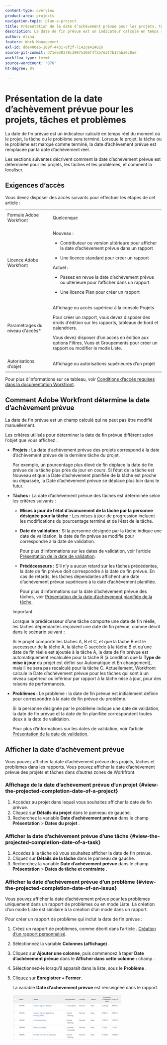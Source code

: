 ```yaml
---
content-type: overview
product-area: projects
navigation-topic: plan-a-project
title: Présentation de la date d’achèvement prévue pour les projets, tâches et problèmes
description: La date de fin prévue est un indicateur calculé en temps réel du moment où le projet, la tâche ou le problème sera terminé. Lorsque le projet, la tâche ou le problème est marqué comme terminé, la date d’achèvement prévue est remplacée par la date d’achèvement réel.
author: Alina
feature: Work Management
exl-id: dde400e6-189f-4431-8f2f-7142ce424826
source-git-commit: d71ee30378c39975366f4f257e3f7b17aba0c0ae
workflow-type: tm+mt
source-wordcount: '876'
ht-degree: 0%

---
```


# Présentation de la date d’achèvement prévue pour les projets, tâches et problèmes

<!-- Audited: 1/2024 -->

La date de fin prévue est un indicateur calculé en temps réel du moment où le projet, la tâche ou le problème sera terminé. Lorsque le projet, la tâche ou le problème est marqué comme terminé, la date d’achèvement prévue est remplacée par la date d’achèvement réel.

Les sections suivantes décrivent comment la date d’achèvement prévue est déterminée pour les projets, les tâches et les problèmes, et comment la localiser.

## Exigences d’accès

Vous devez disposer des accès suivants pour effectuer les étapes de cet article :


<table style="table-layout:auto"> 
 <col> 
 <col> 
 <tbody> 
  <tr> 
   <td role="rowheader">Formule Adobe Workfront</td> 
   <td> <p>Quelconque</p> </td> 
  </tr> 
  <tr> 
   <td role="rowheader">Licence Adobe Workfront</td> 
   <td> 
   <p>Nouveau : 
   <ul><li><p>Contributeur ou version ultérieure pour afficher la date d’achèvement prévue dans un rapport</p></li> <li><p>Une licence standard pour créer un rapport</p></li> </ul>

<p>Actuel : 
   <ul><li><p>Passez en revue la date d’achèvement prévue ou ultérieure pour l’afficher dans un rapport.</p></li> 
   <li><p>Une licence Plan pour créer un rapport</p> </li></ul>
      </td> 
  </tr> 
  <tr> 
   <td role="rowheader">Paramétrages du niveau d'accès*</td> 
   <td> <p>Affichage ou accès supérieur à la console Projets</p> <p>Pour créer un rapport, vous devez disposer des droits d’édition sur les rapports, tableaux de bord et calendriers.</p> <p>Vous devez disposer d’un accès en édition aux options Filtres, Vues et Groupements pour créer un rapport ou modifier le mode Liste.</p>  </td> 
  </tr> 
  <tr> 
   <td role="rowheader">Autorisations d’objet</td> 
   <td> <p>Affichage ou autorisations supérieures d’un projet</p> </td> 
  </tr> 
 </tbody> 
</table>

Pour plus d’informations sur ce tableau, voir [Conditions d’accès requises dans la documentation Workfront](/help/quicksilver/administration-and-setup/add-users/access-levels-and-object-permissions/access-level-requirements-in-documentation.md).

## Comment Adobe Workfront détermine la date d’achèvement prévue

La date de fin prévue est un champ calculé qui ne peut pas être modifié manuellement.

Les critères utilisés pour déterminer la date de fin prévue diffèrent selon l’objet que vous affichez :

* **Projets :** La date d’achèvement prévue des projets correspond à la date d’achèvement prévue de la dernière tâche du projet.

  Par exemple, un pourcentage plus élevé de fin déplace la date de fin prévue de la tâche plus près du jour en cours. Si l’état de la tâche est Nouveau et que la Date d’achèvement planifiée de la tâche est proche ou dépassée, la Date d’achèvement prévue se déplace plus loin dans le futur.

* **Tâches :** La date d’achèvement prévue des tâches est déterminée selon les critères suivants :

   * **Mises à jour de l’état d’avancement de la tâche par la personne désignée pour la tâche :** Les mises à jour de progression incluent les modifications du pourcentage terminé et de l’état de la tâche.
   * **Date de validation :** Si la personne désignée par la tâche indique une date de validation, la date de fin prévue se modifie pour correspondre à la date de validation.

     Pour plus d’informations sur les dates de validation, voir l’article [Présentation de la date de validation](../../../manage-work/projects/updating-work-in-a-project/overview-of-commit-dates.md).

   * **Prédécesseurs :** S’il n’y a aucun retard sur les tâches précédentes, la date de fin prévue doit correspondre à la date de fin prévue. En cas de retards, les tâches dépendantes affichent une date d’achèvement prévue supérieure à la date d’achèvement planifiée.

     Pour plus d’informations sur la date d’achèvement prévue des tâches, voir [Présentation de la date d’achèvement planifiée de la tâche](../../../manage-work/tasks/task-information/task-planned-completion-date.md).

  >[!IMPORTANT]
  >
  >Lorsque le prédécesseur d’une tâche comporte une date de fin réelle, les tâches dépendantes reçoivent une date de fin prévue, comme décrit dans le scénario suivant :
  >
  >
  >Si le projet comporte les tâches A, B et C, et que la tâche B est le successeur de la tâche A, la tâche C succède à la tâche B et qu’une date de fin réelle est ajoutée à la tâche A, la date de fin prévue est automatiquement recalculée pour la tâche B (à condition que la **Type de mise à jour** du projet est défini sur Automatique et En changement), mais il ne sera pas recalculé pour la tâche C. Actuellement, Workfront calcule la Date d’achèvement prévue pour les tâches qui sont à un niveau supérieur ou inférieur par rapport à la tâche mise à jour, pour des raisons de performances. 

* **Problèmes :** Le problème : la date de fin prévue est initialement définie pour correspondre à la date de fin prévue du problème.

  Si la personne désignée par le problème indique une date de validation, la date de fin prévue et la date de fin planifiée correspondent toutes deux à la date de validation.

  Pour plus d’informations sur les dates de validation, voir l’article [Présentation de la date de validation](../../../manage-work/projects/updating-work-in-a-project/overview-of-commit-dates.md).

## Afficher la date d’achèvement prévue

Vous pouvez afficher la date d’achèvement prévue des projets, tâches et problèmes dans les rapports. Vous pouvez afficher la date d’achèvement prévue des projets et tâches dans d’autres zones de Workfront.

### Affichage de la date d’achèvement prévue d’un projet {#view-the-projected-completion-date-of-a-project}

1. Accédez au projet dans lequel vous souhaitez afficher la date de fin prévue.
1. Cliquez sur **Détails du projet** dans le panneau de gauche.
1. Recherchez la variable **Date d’achèvement prévue** dans le champ **Présentation** > **Dates du projet** .

### Afficher la date d’achèvement prévue d’une tâche {#view-the-projected-completion-date-of-a-task}

1. Accédez à la tâche où vous souhaitez afficher la date de fin prévue.
1. Cliquez sur **Détails de la tâche** dans le panneau de gauche.
1. Recherchez la variable **Date d’achèvement prévue** dans le champ **Présentation** > **Dates de tâche et contrainte** .

### Afficher la date d’achèvement prévue d’un problème {#view-the-projected-completion-date-of-an-issue}

Vous pouvez afficher la date d’achèvement prévue pour les problèmes uniquement dans un rapport de problèmes ou en mode Liste. La création d’un mode Liste est similaire à la création d’un mode dans un rapport.

Pour créer un rapport de problème qui inclut la date de fin prévue :

1. Créez un rapport de problèmes, comme décrit dans l’article . [Création d’un rapport personnalisé](../../../reports-and-dashboards/reports/creating-and-managing-reports/create-custom-report.md).
1. Sélectionnez la variable **Colonnes (affichage)** .
1. Cliquez sur **Ajouter une colonne**, puis commencez à taper **Date d’achèvement prévue** dans le **Afficher dans cette colonne :** champ .

1. Sélectionnez-le lorsqu’il apparaît dans la liste, sous le **Problème** . 
1. Cliquez sur **Enregistrer + Fermer**.

   La variable **Date d’achèvement prévue** est renseignée dans le rapport. 

   ![](assets/issue-projected-completion-date-in-view-nwe-350x148.png)

